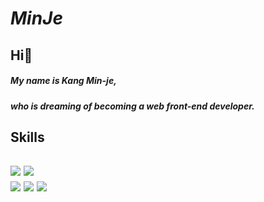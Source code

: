 

<!--
**minjekang/minjekang** is a ✨ _special_ ✨ repository because its `README.md` (this file) appears on your GitHub profile.

Here are some ideas to get you started:

- 🔭 I’m currently working on ...
- 🌱 I’m currently learning ...
- 👯 I’m looking to collaborate on ...
- 🤔 I’m looking for help with ...
- 💬 Ask me about ...
- 📫 How to reach me: ...
- 😄 Pronouns: ...
- ⚡ Fun fact: ...
-->

# ***MinJe***



<h2 >Hi💪

##### My name is Kang Min-je, 
##### who is dreaming of becoming a web front-end developer.
<h2 >Skills<h2>
<div >
     <a><img src="https://img.shields.io/badge/Python-fff59d?style=flat-square&logo=Python&logoColor=black"/></a>
     <a><img src="https://img.shields.io/badge/Java-fff59d?style=flat-square&logo=Java&logoColor=black"/></a><br>
     <a><img src="https://img.shields.io/badge/HTML5-8d6e63?style=flat-square&logo=HTML5&logoColor=white"/></a>
     <a><img src="https://img.shields.io/badge/CSS-8d6e63?style=flat-square&logo=CSS&logoColor=white"/></a>
     <a><img src="https://img.shields.io/badge/JavaScript-8d6e63?style=flat-square&logo=JavaScript&logoColor=white"/></a>
</div>   
<h2>







